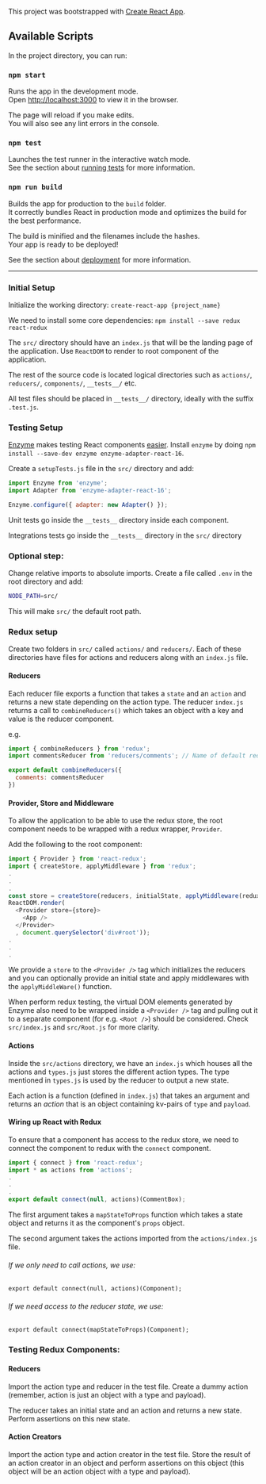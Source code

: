 This project was bootstrapped with [Create React App](https://github.com/facebook/create-react-app).

## Available Scripts

In the project directory, you can run:

### `npm start`

Runs the app in the development mode.<br>
Open [http://localhost:3000](http://localhost:3000) to view it in the browser.

The page will reload if you make edits.<br>
You will also see any lint errors in the console.

### `npm test`

Launches the test runner in the interactive watch mode.<br>
See the section about [running tests](https://facebook.github.io/create-react-app/docs/running-tests) for more information.

### `npm run build`

Builds the app for production to the `build` folder.<br>
It correctly bundles React in production mode and optimizes the build for the best performance.

The build is minified and the filenames include the hashes.<br>
Your app is ready to be deployed!

See the section about [deployment](https://facebook.github.io/create-react-app/docs/deployment) for more information.

---

### Initial Setup

Initialize the working directory: `create-react-app {project_name}`

We need to install some core dependencies:
`npm install --save redux react-redux`

The `src/` directory should have an `index.js` that will be the landing page of the application.  Use `ReactDOM` to render to root component of the application.

The rest of the source code is located logical directories such as `actions/`, `reducers/`, `components/`, `__tests__/` etc.

 All test files should be placed in `__tests__/` directory, ideally with the suffix `.test.js`.

### Testing Setup

 [Enzyme](https://airbnb.io/enzyme/) makes testing React components [easier](https://devhints.io/enzyme). Install `enzyme` by doing `npm install --save-dev enzyme enzyme-adapter-react-16`.

 Create a `setupTests.js` file in the `src/` directory and add:
 ```javascript
 import Enzyme from 'enzyme';
 import Adapter from 'enzyme-adapter-react-16';

 Enzyme.configure({ adapter: new Adapter() });
 ```

Unit tests go inside the `__tests__` directory inside each component.

Integrations tests go inside the `__tests__` directory in the `src/` directory

### Optional step:
 Change relative imports to absolute imports.
 Create a file called `.env` in the root directory and add:
 ```bash
 NODE_PATH=src/
 ```
 This will make `src/` the default root path.

### Redux setup
 Create two folders in `src/` called `actions/` and `reducers/`.
 Each of these directories have files for actions and reducers along with an `index.js` file.

#### Reducers
 Each reducer file exports a function that takes a `state` and an `action` and returns a new state depending on the action type.
 The reducer `index.js` returns a call to `combineReducers()` which takes an object with a key and value is the reducer component.

 e.g.
 ```javascript
 import { combineReducers } from 'redux';
 import commentsReducer from 'reducers/comments'; // Name of default reducer from reducers/comments.js

 export default combineReducers({
   comments: commentsReducer
 })
```

#### Provider, Store and Middleware
To allow the application to be able to use the redux store, the root component needs to be wrapped with a redux wrapper, `Provider`.

Add the following to the root component:
```javascript
import { Provider } from 'react-redux';
import { createStore, applyMiddleware } from 'redux';
.
.
.
const store = createStore(reducers, initialState, applyMiddleware(reduxPromise));
ReactDOM.render(
  <Provider store={store}>
    <App />
  </Provider>
  , document.querySelector('div#root'));
.
.
.
```

We provide a `store` to the `<Provider />` tag which initializes the reducers and you can optionally provide an initial state and apply middlewares with the `applyMiddleWare()` function.

When perform redux testing, the virtual DOM elements generated by Enzyme also need to be wrapped inside a `<Provider />` tag and pulling out it to a separate component (for e.g. `<Root />`) should be considered. Check `src/index.js` and `src/Root.js` for more clarity.

#### Actions
Inside the `src/actions` directory, we have an `index.js` which houses all the actions and `types.js` just stores the different action types. The type mentioned in `types.js` is used by the reducer to output a new state.

Each action is a function (defined in `index.js`) that takes an argument and returns an _action_ that is an object containing kv-pairs of `type` and `payload`.

#### Wiring up React with Redux
To ensure that a component has access to the redux store, we need to connect the component to redux with the `connect` component.
```javascript
import { connect } from 'react-redux';
import * as actions from 'actions';
.
.
.
export default connect(null, actions)(CommentBox);
```

The first argument takes a `mapStateToProps` function which takes a state object and returns it as the component's `props` object.

The second argument takes the actions imported from the `actions/index.js` file.

###### If we only need to call actions, we use:
`export default connect(null, actions)(Component);`

###### If we need access to the reducer state, we use:
`export default connect(mapStateToProps)(Component);`

### Testing Redux Components:
#### Reducers
Import the action type and reducer in the test file. Create a dummy action (remember, action is just an object with a type and payload).

The reducer takes an initial state and an action and returns a new state. Perform assertions on this new state.

#### Action Creators
Import the action type and action creator in the test file. Store the result of an action creator in an object and perform assertions on this object (this object will be an action object with a type and payload).
